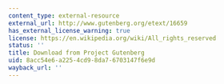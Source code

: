 ```yaml
---
content_type: external-resource
external_url: http://www.gutenberg.org/etext/16659
has_external_license_warning: true
license: https://en.wikipedia.org/wiki/All_rights_reserved
status: ''
title: Download from Project Gutenberg
uid: 8acc54e6-a225-4cd9-8da7-6703147f6e9d
wayback_url: ''
---
```

